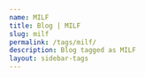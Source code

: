 ```yaml
---
name: MILF
title: Blog | MILF
slug: milf
permalink: /tags/milf/
description: Blog tagged as MILF
layout: sidebar-tags
---
```

